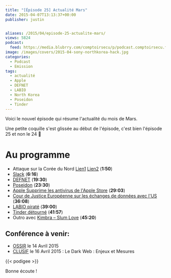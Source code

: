 ```yaml
---
title: "[Épisode 25] Actualité Mars"
date: 2015-04-07T13:13:37+00:00
publisher: justin


aliases: /2015/04/episode-25-actualite-mars/
views: 5824
podcast:
  feed: https://media.blubrry.com/comptoirsecu/p/podcast.comptoirsecu.fr/CSEC.EP25.2015-04-06.ACTU_MARS2015.mp3
image: /images/covers/2015-04-sony-northkorea-hack.jpg
categories:
  - Podcast
  - Emission
tags:
  - actualité
  - Apple
  - DEFNET
  - LABIO
  - North Korea
  - Poseidon
  - Tinder
---
```


Voici le nouvel épisode qui résume l'actualité du mois de Mars.

Une petite coquille s'est glissée au début de l'épisode, c'est bien l'épisode 25 et non le 24 🙂

# Au programme

  * Attaque sur la Corée du Nord [Lien1](http://www.techworm.net/2015/03/we-did-north-korea-united-states-says-north-korea-web-outage-was-revenge-for-sony-hack.html) [Lien2](http://www.northkoreatech.org/2014/12/22/north-koreas-internet-link-is-flaky-today/) (**1:50**)
  * [Slack](http://www.csoonline.com/article/2902745/data-breach/slack-boosts-security-after-data-breach.html#tk.rss_news) (**6:16**)
  * [DEFNET](www.defense.gouv.fr/content/download/.../DP%20DEFNET2015.pdf%20) (**19:30**)
  * [Poseidon](http://www.cio.com/article/2900554/new-malware-program-poseidon-targets-pointofsale-systems.html) (**23:30**)
  * [Apple Supprime les antivirus de l'Apple Store](https://nakedsecurity.sophos.com/2015/03/24/new-android-on-body-detection-leaves-your-phone-unlocked-as-long-as-you-keep-moving/?utm_source=Naked%2520Security%2520-%2520Feed&utm_medium=feed&utm_content=rss2&utm_campaign=Feed) (**29:03**)
  * [Cour de Justice Européenne sur les échanges de données avec l'US](http://www.pcworld.com/article/2900572/case-that-could-overturn-euus-data-exchange-deal-to-be-heard-by-top-eu-court.html#tk.rss_security) (**36:08**)
  * [LABIO piraté](http://www.undernews.fr/hacking-hacktivisme/rex-mundi-piratage-de-labio-fr-et-demande-de-rancon.html) (**39:00**)
  * [Tinder détourné](https://nakedsecurity.sophos.com/2015/03/27/tinder-hack-tricks-men-into-unknowingly-flirting-with-each-other/?utm_source=Naked%2520Security%2520-%2520Feed&utm_medium=feed&utm_content=rss2&utm_campaign=Feed) (**41:57**)
  * Outro avec [Kimbra – Slum Love](http://www.kimbramusic.com/music/slum-love) (**45:20**)

## Conférence à venir:

  * [OSSIR](http://www.ossir.org/paris/calendrier/) le 14 Avril 2015
  * [CLUSIF](https://www.clusif.asso.fr/fr/infos/event/) le 16 Avril 2015 : Le Dark Web : Enjeux et Mesures


{{< podigee >}}


Bonne écoute !
